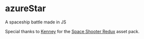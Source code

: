 azureStar
=========

A spaceship battle made in JS

Special thanks to [Kenney](Kenney.nl) for the [Space Shooter Redux](http://opengameart.org/content/space-shooter-redux) asset pack. 
